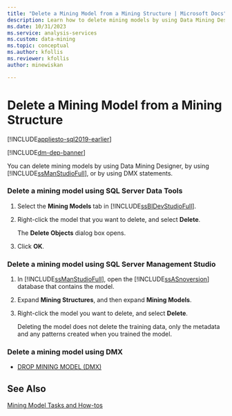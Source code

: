 ```yaml
---
title: "Delete a Mining Model from a Mining Structure | Microsoft Docs"
description: Learn how to delete mining models by using Data Mining Designer, by using SQL Server Management Studio, or by using DMX statements.
ms.date: 10/31/2023
ms.service: analysis-services
ms.custom: data-mining
ms.topic: conceptual
ms.author: kfollis
ms.reviewer: kfollis
author: minewiskan

---
```

# Delete a Mining Model from a Mining Structure
[!INCLUDE[appliesto-sql2019-earlier](../includes/appliesto-sql2019-earlier.md)]

[!INCLUDE[dm-dep-banner](../includes/dm-dep-banner.md)]

  You can delete mining models by using Data Mining Designer, by using [!INCLUDE[ssManStudioFull](../includes/ssmanstudiofull-md.md)], or by using DMX statements.  
  
### Delete a mining model using SQL Server Data Tools  
  
1.  Select the **Mining Models** tab in [!INCLUDE[ssBIDevStudioFull](../includes/ssbidevstudiofull-md.md)].  
  
2.  Right-click the model that you want to delete, and select **Delete**.  
  
     The **Delete Objects** dialog box opens.  
  
3.  Click **OK**.  
  
### Delete a mining model using SQL Server Management Studio  
  
1.  In [!INCLUDE[ssManStudioFull](../includes/ssmanstudiofull-md.md)], open the [!INCLUDE[ssASnoversion](../includes/ssasnoversion-md.md)] database that contains the model.  
  
2.  Expand **Mining Structures**, and then expand **Mining Models**.  
  
3.  Right-click the model you want to delete, and select **Delete**.  
  
     Deleting the model does not delete the training data, only the metadata and any patterns created when you trained the model.  
  
### Delete a mining model using DMX  
  
-   [DROP MINING MODEL &#40;DMX&#41;](/sql/dmx/drop-mining-model-dmx)  
  
## See Also  
 [Mining Model Tasks and How-tos](../../analysis-services/data-mining/mining-model-tasks-and-how-tos.md)  
  
  

